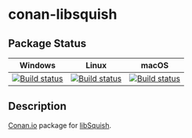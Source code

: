 # conan-libsquish

## Package Status

| Windows | Linux | macOS |
|:-------:|:-----:|:-----:|
|[![Build status](https://ci.appveyor.com/api/projects/status/jcoj98c70q72igpu/branch/testing%2F1.15?svg=true)](https://ci.appveyor.com/project/SpaceIm/conan-libsquish)|[![Build status](https://github.com/SpaceIm/conan-libsquish/workflows/.github/workflows/linux.yml/badge.svg?branch=testing%2F1.15)](https://github.com/SpaceIm/conan-libsquish/actions/workflows/linux.yml?query=branch%3Atesting%2F1.15)|[![Build status](https://github.com/SpaceIm/conan-libsquish/workflows/.github/workflows/macos.yml/badge.svg?branch=testing%2F1.15)](https://github.com/SpaceIm/conan-libsquish/actions/workflows/macos.yml?query=branch%3Atesting%2F1.15)|

## Description

[Conan.io](https://conan.io) package for [libSquish](https://sourceforge.net/projects/libsquish).
